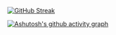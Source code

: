 [![GitHub Streak](https://streak-stats.demolab.com/?user=AmadeoGianini&theme=dark)](https://git.io/streak-stats)

[![Ashutosh's github activity graph](https://github-readme-activity-graph.vercel.app/graph?username=AmadeoGianini&theme=dracula)](https://github.com/ashutosh00710/github-readme-activity-graph)
